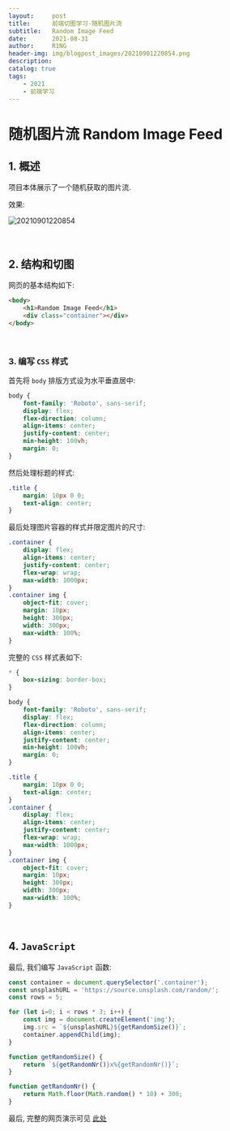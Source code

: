 ```yaml
---
layout:     post
title:      前端切图学习-随机图片流
subtitle:   Random Image Feed
date:       2021-08-31
author:     R1NG
header-img: img/blogpost_images/20210901220854.png
description: 
catalog: true
tags:
    - 2021
    - 前端学习
---
```


# 随机图片流 Random Image Feed

## 1. 概述

项目本体展示了一个随机获取的图片流.

效果: 

![20210901220854](https://cdn.jsdelivr.net/gh/KirisameR/KirisameR.github.io/img/blogpost_images/20210901220854.png)

<br>

## 2. 结构和切图

网页的基本结构如下:

~~~html
<body>
    <h1>Random Image Feed</h1>
    <div class="container"></div>
</body>
~~~

<br>

### 3. 编写 `CSS` 样式

首先将 `body` 排版方式设为水平垂直居中:

~~~css
body {
    font-family: 'Roboto', sans-serif;
    display: flex;
    flex-direction: column;
    align-items: center;
    justify-content: center;
    min-height: 100vh;
    margin: 0;
}
~~~

然后处理标题的样式:

~~~css
.title {
    margin: 10px 0 0;
    text-align: center;
}
~~~

最后处理图片容器的样式并限定图片的尺寸:

~~~css
.container {
    display: flex;
    align-items: center;
    justify-content: center;
    flex-wrap: wrap;
    max-width: 1000px;
}
.container img {
    object-fit: cover;
    margin: 10px;
    height: 300px;
    width: 300px;
    max-width: 100%;
}
~~~

完整的 `CSS` 样式表如下:

~~~css
* {
    box-sizing: border-box;
}

body {
    font-family: 'Roboto', sans-serif;
    display: flex;
    flex-direction: column;
    align-items: center;
    justify-content: center;
    min-height: 100vh;
    margin: 0;
}

.title {
    margin: 10px 0 0;
    text-align: center;
}
.container {
    display: flex;
    align-items: center;
    justify-content: center;
    flex-wrap: wrap;
    max-width: 1000px;
}
.container img {
    object-fit: cover;
    margin: 10px;
    height: 300px;
    width: 300px;
    max-width: 100%;
}
~~~

<br>

## 4. `JavaScript`

最后, 我们编写 `JavaScript` 函数:

~~~javascript
const container = document.querySelector('.container');
const unsplashURL = 'https://source.unsplash.com/random/';
const rows = 5;

for (let i=0; i < rows * 3; i++) {
    const img = document.createElement('img');
    img.src = `${unsplashURL}${getRandomSize()}`;
    container.appendChild(img);
}

function getRandomSize() {
    return `${getRandomNr()}x%{getRandomNr()}`;
}

function getRandomNr() {
    return Math.floor(Math.random() * 10) + 300;
}
~~~

最后, 完整的网页演示可见 [此处](../../../../../projects/50P50D/random-image-feed/index.html)